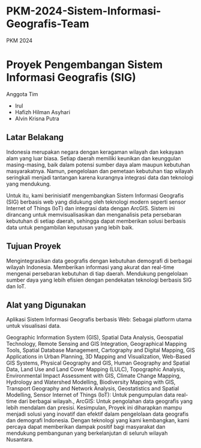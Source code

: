 # PKM-2024-Sistem-Informasi-Geografis-Team
PKM 2024 

# Proyek Pengembangan Sistem Informasi Geografis (SIG) 
Anggota Tim
- Irul
- Hafizh Hilman Asyhari 
- Alvin Krisna Putra

## Latar Belakang
Indonesia merupakan negara dengan keragaman wilayah dan kekayaan alam yang luar biasa. Setiap daerah memiliki keunikan dan keunggulan masing-masing, baik dalam potensi sumber daya alam maupun kebutuhan masyarakatnya. Namun, pengelolaan dan pemetaan kebutuhan tiap wilayah seringkali menjadi tantangan karena kurangnya integrasi data dan teknologi yang mendukung.

Untuk itu, kami berinisiatif mengembangkan Sistem Informasi Geografis (SIG) berbasis web yang didukung oleh teknologi modern seperti sensor Internet of Things (IoT) dan integrasi data dengan ArcGIS. Sistem ini dirancang untuk memvisualisasikan dan menganalisis peta persebaran kebutuhan di setiap daerah, sehingga dapat memberikan solusi berbasis data untuk pengambilan keputusan yang lebih baik.

## Tujuan Proyek
Mengintegrasikan data geografis dengan kebutuhan demografi di berbagai wilayah Indonesia.
Memberikan informasi yang akurat dan real-time mengenai persebaran kebutuhan di tiap daerah.
Mendukung pengelolaan sumber daya yang lebih efisien dengan pendekatan teknologi berbasis SIG dan IoT.

## Alat yang Digunakan
Aplikasi Sistem Informasi Geografis berbasis Web: Sebagai platform utama untuk visualisasi data.

Geographic Information System (GIS),
Spatial Data Analysis,
Geospatial Technology,
Remote Sensing and GIS Integration,
Geographical Mapping Tools,
Spatial Database Management,
Cartography and Digital Mapping,
GIS Applications in Urban Planning,
3D Mapping and Visualization,
Web-Based GIS Systems,
Physical Geography and GIS,
Human Geography and Spatial Data,
Land Use and Land Cover Mapping (LULC),
Topographic Analysis,
Environmental Impact Assessment with GIS,
Climate Change Mapping,
Hydrology and Watershed Modelling,
Biodiversity Mapping with GIS,
Transport Geography and Network Analysis,
Geostatistics and Spatial Modelling,
Sensor Internet of Things (IoT): Untuk pengumpulan data real-time dari berbagai wilayah.,
ArcGIS: Untuk pengolahan data geografis yang lebih mendalam dan presisi.
Kesimpulan,
Proyek ini diharapkan mampu menjadi solusi yang inovatif dan efektif dalam pengelolaan data geografis dan demografi Indonesia. Dengan teknologi yang kami kembangkan, kami percaya dapat memberikan dampak positif bagi masyarakat dan mendukung pembangunan yang berkelanjutan di seluruh wilayah Nusantara.
